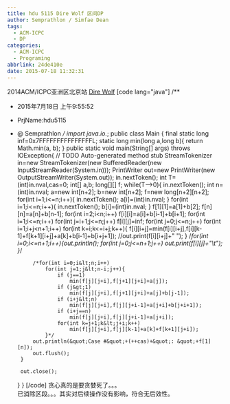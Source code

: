 ```yaml
---
title: hdu 5115 Dire Wolf 区间DP
author: Semprathlon / Simfae Dean
tags:
  - ACM-ICPC
  - DP
categories:
  - ACM-ICPC
  - Programing
abbrlink: 24de410e
date: 2015-07-18 11:32:31
---
```

2014ACM/ICPC亚洲区北京站
[Dire Wolf](http://acm.hdu.edu.cn/showproblem.php?pid=5115)
[code lang="java"]
/**
 * 2015年7月18日 上午9:55:52
 * PrjName:hdu5115
 * @ Semprathlon
 */
import java.io.*;
public class Main {
    final static long inf=0x7FFFFFFFFFFFFFFFL;
    static long min(long a,long b){
        return Math.min(a, b);
    }
    public static void main(String[] args)  throws IOException{
        // TODO Auto-generated method stub
        StreamTokenizer in=new StreamTokenizer(new BufferedReader(new InputStreamReader(System.in)));
        PrintWriter out=new PrintWriter(new OutputStreamWriter(System.out));
        in.nextToken();
        int T=(int)in.nval,cas=0;
        int[] a,b;
        long[][] f;
        while(T--&gt;0){
            in.nextToken();
            int n=(int)in.nval;
            a=new int[n+2];
            b=new int[n+2];
            f=new long[n+2][n+2];
            for(int i=1;i&lt;=n;i++){
                in.nextToken();
                a[i]=(int)in.nval;
            }
            for(int i=1;i&lt;=n;i++){
                in.nextToken();
                b[i]=(int)in.nval;
            }
            f[1][1]=a[1]+b[2];
            f[n][n]=a[n]+b[n-1];
            for(int i=2;i&lt;n;i++)
                f[i][i]=a[i]+b[i-1]+b[i+1];
            for(int i=1;i&lt;=n;i++)
                for(int j=i+1;j&lt;=n;j++)
                    f[i][j]=inf;
            for(int j=0;j&lt;=n;j++)
                for(int i=1;i+j&lt;n+1;i++)
                    for(int k=i;k&lt;=i+j;k++){
                        f[i][i+j]=min(f[i][i+j],f[i][k-1]+f[k+1][i+j]+a[k]+b[i-1]+b[i+j+1]);
                        //out.print(f[i][i+j]+&quot; &quot;);
                    }
            /*for(int i=0;i&lt;=n+1;i++){out.println();
                for(int j=0;j&lt;=n+1;j++)
                    out.print(f[i][j]+&quot;\t&quot;);    
            }*/
                        
            
            /*for(int i=0;i&lt;n;i++)
                for(int j=1;j&lt;n-i;j++){
                    if (j==1)
                        min(f[j][j+i],f[j+1][j+i]+a[j]);
                    if (j&gt;1)
                        min(f[j][j+i],f[j+1][j+i]+a[j]+b[j-1]);
                    if (i+j&lt;n)
                        min(f[j][j+i],f[j][j+i-1]+a[j+i]+b[j+i+1]);
                    if (i+j==n)
                        min(f[j][j+i],f[j][j+i-1]+a[j+i]);
                    for(int k=j+1;k&lt;j+i;k++)
                        min(f[j][j+i],f[j][k-1]+a[k]+f[k+1][j+i]);
                }*/
            out.println(&quot;Case #&quot;+(++cas)+&quot;: &quot;+f[1][n]);
            out.flush();
        }
        
        out.close();
    }
}
[/code]
贪心真的是要贪婪死了。。。   
已消除区段。。。其实对后续操作没有影响，符合无后效性。
